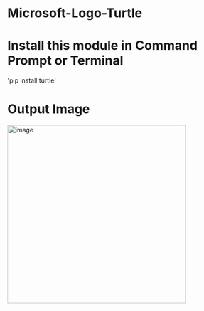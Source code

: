 # Microsoft-Logo-Turtle


# Install this module in Command Prompt or Terminal
'pip install turtle'

# Output Image
<img width="401" alt="image" src="https://user-images.githubusercontent.com/101854246/182030541-a8cde2fd-a64d-40a4-9450-ea5e10f4f0a4.png">



